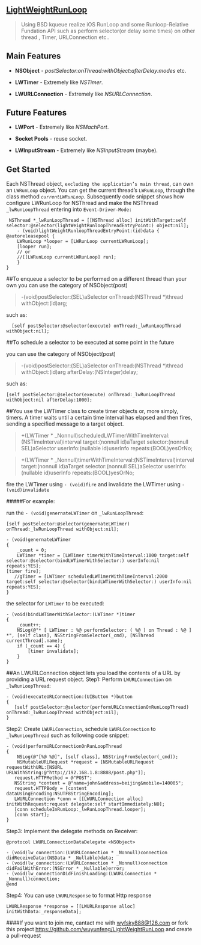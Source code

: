## [LightWeightRunLoop](https://github.com/wuyunfeng/LightWeightRunLoop.git)

> Using BSD kqueue realize iOS RunLoop and some Runloop-Relative Fundation API such as perform selector(or delay some times) on other thread , Timer, URLConnection etc..

## Main Features

* **NSObject** - *postSelector:onThread:withObject:afterDelay:modes* etc.

* **LWTimer** - Extremely like *NSTimer*.

* **LWURLConnection** - Extremely like *NSURLConnection*.

## Future Features

* **LWPort** - Extremely like *NSMachPort*.

* **Socket Pools** - reuse socket.

* **LWInputStream** - Extremely like *NSInputStream* (maybe).


## Get Started
Each NSThread object, `excluding the application’s main thread`, can own an `LWRunLoop` object. You can get the current thread’s  `LWRunLoop`, through the class method *`currentLWRunLoop`*. Subsequently code snippet shows how configure LWRunLoop for NSThread and make the NSThread `_lwRunLoopThread` entering into `Event-Driver-Mode:`


     NSThread *_lwRunLoopThread = [[NSThread alloc] initWithTarget:self selector:@selector(lightWeightRunloopThreadEntryPoint:) object:nil];
        - (void)lightWeightRunloopThreadEntryPoint:(id)data {
    @autoreleasepool {
        LWRunLoop *looper = [LWRunLoop currentLWRunLoop];
        [looper run];
        // or
        //[[LWRunLoop currentLWRunLoop] run];
        }
    }
       
##To enqueue a selector to be performed on a different thread than your own 
you can use the category of NSObject(post)

> -(void)postSelector:(SEL)aSelector onThread:(NSThread *)thread withObject:(id)arg;

such as:


      [self postSelector:@selector(execute) onThread:_lwRunLoopThread withObject:nil];
      
      
##To schedule a selector to be executed at some point in the future

you can use the category of NSObject(post)
> -(void)postSelector:(SEL)aSelector onThread:(NSThread *)thread withObject:(id)arg afterDelay:(NSInteger)delay;
           
such as:

    [self postSelector:@selector(execute) onThread:_lwRunLoopThread withObject:nil afterDelay:1000];

##You use the LWTimer class to create timer objects or, more simply, timers. 
A timer waits until a certain time interval has elapsed and then fires, sending a specified message to a target object. 


> +(LWTimer * _Nonnull)scheduledLWTimerWithTimeInterval:(NSTimeInterval)interval target:(nonnull id)aTarget selector:(nonnull SEL)aSelector userInfo:(nullable id)userInfo repeats:(BOOL)yesOrNo;

> +(LWTimer * _Nonnull)timerWithTimeInterval:(NSTimeInterval)interval target:(nonnull id)aTarget selector:(nonnull SEL)aSelector userInfo:(nullable id)userInfo repeats:(BOOL)yesOrNo;


fire the LWTimer using `- (void)fire` and invalidate the LWTimer using `- (void)invalidate`

#####For example:

run the `- (void)genernateLWTimer` on `_lwRunLoopThread`:

    [self postSelector:@selector(genernateLWTimer) onThread:_lwRunLoopThread withObject:nil];
    
    - (void)genernateLWTimer
    {
        _count = 0;
        LWTimer *timer = [LWTimer timerWithTimeInterval:1000 target:self selector:@selector(bindLWTimerWithSelector:) userInfo:nil repeats:YES];
    [timer fire];
       //gTimer = [LWTimer scheduledLWTimerWithTimeInterval:2000 target:self selector:@selector(bindLWTimerWithSelector:) userInfo:nil repeats:YES];
    }
    
the selector for `LWTimer` to be executed:
    
    - (void)bindLWTimerWithSelector:(LWTimer *)timer
    {
        _count++;
        NSLog(@"* [ LWTimer : %@ performSelector: ( %@ ) on Thread : %@ ] *", [self class], NSStringFromSelector(_cmd), [NSThread currentThread].name);
        if (_count == 4) {
            [timer invalidate];
        }
    }   
##An LWURLConnection object lets you load the contents of a URL by providing a URL request object.
Step1: Perform `LWURLConnection` on `_lwRunLoopThread`:

	- (void)executeURLConnection:(UIButton *)button
	{
       [self postSelector:@selector(performURLConnectionOnRunLoopThread) onThread:_lwRunLoopThread withObject:nil];
	}
	
Step2: Create `LWURLConnection`, schedule `LWURLConnection` to `_lwRunLoopThread` such as following code snippet:

	- (void)performURLConnectionOnRunLoopThread
	{
        NSLog(@"[%@ %@]", [self class], NSStringFromSelector(_cmd));
        NSMutableURLRequest *request = [NSMutableURLRequest requestWithURL:[NSURL URLWithString:@"http://192.168.1.8:8888/post.php"]];
       request.HTTPMethod = @"POST";
       NSString *content = @"name=john&address=beijing&mobile=140005";
       request.HTTPBody = [content dataUsingEncoding:NSUTF8StringEncoding];
       LWURLConnection *conn = [[LWURLConnection alloc] initWithRequest:request delegate:self startImmediately:NO];
       [conn scheduleInRunLoop:_lwRunLoopThread.looper];
       [conn start];
    }
Step3: Implement the delegate methods on Receiver:

	@protocol LWURLConnectionDataDelegate <NSObject>

	- (void)lw_connection:(LWURLConnection * _Nonnull)connection didReceiveData:(NSData * _Nullable)data;
	- (void)lw_connection:(LWURLConnection * _Nonnull)connection didFailWithError:(NSError * _Nullable)error;
	- (void)lw_connectionDidFinishLoading:(LWURLConnection * _Nonnull)connection;
	@end

Step4: You can use `LWURLResponse` to format Http response
   
    LWURLResponse *response = [[LWURLResponse alloc] initWithData:_responseData];


####If you want to join me, cantact me with <wyfsky888@126.com> or fork this project <https://github.com/wuyunfeng/LightWeightRunLoop> and create a pull-request
